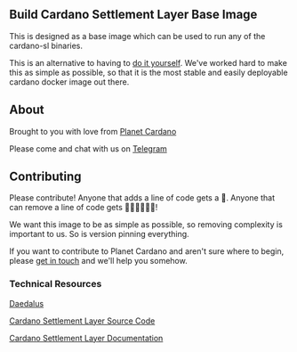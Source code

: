 ## Build Cardano Settlement Layer Base Image
This is designed as a base image which can be used to run any of the cardano-sl binaries.

This is an alternative to having to [do it yourself](https://github.com/input-output-hk/cardano-sl/blob/master/docs/how-to/build-cardano-sl-and-daedalus-from-source-code.md). We've worked hard to make this as simple as possible, so that it is the most stable and easily deployable cardano docker image out there.

## About
Brought to you with love from [Planet Cardano](planetcardano.io)

Please come and chat with us on [Telegram](t.me/planetcardano)

## Contributing
Please contribute! Anyone that adds a line of code gets a 🍺. Anyone that can remove a line of code gets 🍺🍺🍺🍺🍺🍺!

We want this image to be as simple as possible, so removing complexity is important to us. So is version pinning everything.

If you want to contribute to Planet Cardano and aren't sure where to begin, please [get in touch](t.me/planetcardano) and we'll help you somehow.


### Technical Resources
[Daedalus](https://daedaluswallet.io/)

[Cardano Settlement Layer Source Code](https://github.com/input-output-hk/cardano-sl)

[Cardano Settlement Layer Documentation](https://cardanodocs.com/technical)

